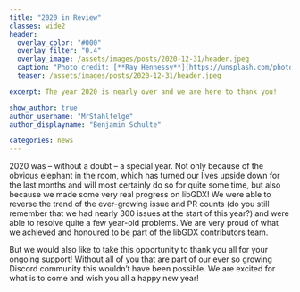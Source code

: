 ```yaml
---
title: "2020 in Review"
classes: wide2
header:
  overlay_color: "#000"
  overlay_filter: "0.4"
  overlay_image: /assets/images/posts/2020-12-31/header.jpeg
  caption: "Photo credit: [**Ray Hennessy**](https://unsplash.com/photos/gdTxVSAE5sk)"
  teaser: /assets/images/posts/2020-12-31/header.jpeg

excerpt: The year 2020 is nearly over and we are here to thank you!

show_author: true
author_username: "MrStahlfelge"
author_displayname: "Benjamin Schulte"

categories: news
---
```


2020 was – without a doubt – a special year. Not only because of the obvious elephant in the room, which has turned our lives upside down for the last months and will most certainly do so for quite some time, but also because we made some very real progress on libGDX! We were able to reverse the trend of the ever-growing issue and PR counts (do you still remember that we had nearly 300 issues at the start of this year?) and were able to resolve quite a few year-old problems. We are very proud of what we achieved and honoured to be part of the libGDX contributors team.

But we would also like to take this opportunity to thank you all for your ongoing support! Without all of you that are part of our ever so growing Discord community this wouldn’t have been possible. We are excited for what is to come and wish you all a happy new year!
